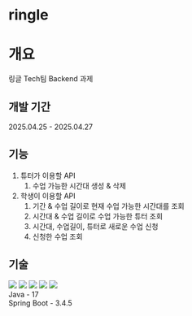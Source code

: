 # ringle

# 개요
링글 Tech팀 Backend 과제

## 개발 기간
2025.04.25 - 2025.04.27

## 기능
1. 튜터가 이용할 API
   1) 수업 가능한 시간대 생성 & 삭제
2. 학생이 이용할 API
   1) 기간 & 수업 길이로 현재 수업 가능한 시간대를 조회
   2) 시간대 & 수업 길이로 수업 가능한 튜터 조회
   3) 시간대, 수업길이, 튜터로 새로운 수업 신청
   4) 신청한 수업 조회

## 기술
<img src="https://img.shields.io/badge/java-007396?style=flat-square&logo=java&logoColor=white"/>
<img src="https://img.shields.io/badge/Spring-6DB33F?style=flat-square&logo=Spring&logoColor=white"/>
<img src="https://img.shields.io/badge/Spring Boot-6DB33F?style=flat-square&logo=Spring Boot&logoColor=yellow"/>
<img src="https://img.shields.io/badge/MySql-003545?style=flat-square&logo=Mysql&logoColor=white"/>
<img src="https://img.shields.io/badge/Postman-FF6C37?style=flat-square&logo=Postman&logoColor=white"/>
<br>
Java - 17 <br>
Spring Boot - 3.4.5
